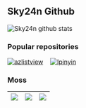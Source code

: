 ## Sky24n Github

![Sky24n github stats](https://github-readme-stats.vercel.app/api?username=Sky24n&show_icons=true&theme=dracula)

### Popular repositories

[![azlistview](https://github-readme-stats.vercel.app/api/pin/?username=flutterchina&repo=azlistview)](https://github.com/flutterchina/azlistview)&nbsp;&nbsp;&nbsp;&nbsp;[![lpinyin](https://github-readme-stats.vercel.app/api/pin/?username=flutterchina&repo=lpinyin)](https://github.com/flutterchina/lpinyin)  

### Moss
|![](https://s1.ax1x.com/2020/11/08/BTak38.png)|![](https://s1.ax1x.com/2020/11/08/BTaeBj.png)|![](https://s1.ax1x.com/2020/11/08/BTauEn.png)|
|:---:|:---:|:---:|
